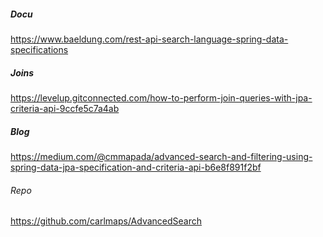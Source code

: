 
##### Docu
https://www.baeldung.com/rest-api-search-language-spring-data-specifications

##### Joins
https://levelup.gitconnected.com/how-to-perform-join-queries-with-jpa-criteria-api-9ccfe5c7a4ab

##### Blog
https://medium.com/@cmmapada/advanced-search-and-filtering-using-spring-data-jpa-specification-and-criteria-api-b6e8f891f2bf

###### Repo
https://github.com/carlmaps/AdvancedSearch
